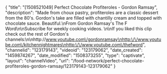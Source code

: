 {
    "title": "[1508521049] Perfect Chocolate Profiteroles - Gordon Ramsay",
    "description": "Made from choux pastry, profiteroles are a classic dessert from the 80's. Gordon's take are filled with chantilly cream and topped with chocolate sauce. Beautiful.\nFrom Gordon Ramsay's The F Word\n\nSubscribe for weekly cooking videos. \n\nIf you liked this clip check out the rest of Gordon's channels:\n\nhttp:\/\/www.youtube.com\/gordonramsay\nhttp:\/\/www.youtube.com\/kitchennightmares\nhttp:\/\/www.youtube.com\/thefword",
    "channelid": "123179143",
    "videoid": "123179062",
    "date_created": "1459874267",
    "date_modified": "1508373255",
    "type": "captivate",
    "layout": "channelVideo",
    "url": "\/food-network\/perfect-chocolate-profiteroles-gordon-ramsay\/123179143-123179062"
}